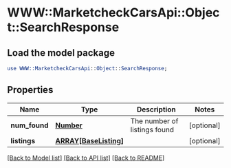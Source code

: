 # WWW::MarketcheckCarsApi::Object::SearchResponse

## Load the model package
```perl
use WWW::MarketcheckCarsApi::Object::SearchResponse;
```

## Properties
Name | Type | Description | Notes
------------ | ------------- | ------------- | -------------
**num_found** | [**Number**](Number.md) | The number of listings found | [optional] 
**listings** | [**ARRAY[BaseListing]**](BaseListing.md) |  | [optional] 

[[Back to Model list]](../README.md#documentation-for-models) [[Back to API list]](../README.md#documentation-for-api-endpoints) [[Back to README]](../README.md)


